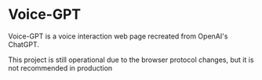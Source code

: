 # Voice-GPT
Voice-GPT is a voice interaction web page recreated from OpenAI's ChatGPT.

This project is still operational due to the browser protocol changes, but it is not recommended in production
